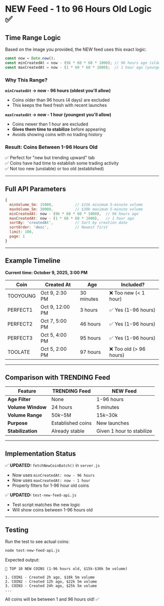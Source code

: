 # NEW Feed - 1 to 96 Hours Old Logic ✅

## Time Range Logic

Based on the image you provided, the NEW feed uses this exact logic:

```javascript
const now = Date.now();
const minCreatedAt = now - (96 * 60 * 60 * 1000); // 96 hours ago (oldest)
const maxCreatedAt = now - (1 * 60 * 60 * 1000);  // 1 hour ago (youngest)
```

### Why This Range?

**`minCreatedAt` → now - 96 hours (oldest you'll allow)**
- Coins older than 96 hours (4 days) are excluded
- This keeps the feed fresh with recent launches

**`maxCreatedAt` → now - 1 hour (youngest you'll allow)**
- Coins newer than 1 hour are excluded
- **Gives them time to stabilize** before appearing
- Avoids showing coins with no trading history

### Result: Coins Between 1-96 Hours Old

✅ Perfect for "new but trending upward" tab  
✅ Coins have had time to establish some trading activity  
✅ Not too new (unstable) or too old (established)  

---

## Full API Parameters

```javascript
{
  minVolume_5m: 15000,          // $15k minimum 5-minute volume
  maxVolume_5m: 30000,          // $30k maximum 5-minute volume
  minCreatedAt: now - (96 * 60 * 60 * 1000),  // 96 hours ago
  maxCreatedAt: now - (1 * 60 * 60 * 1000),   // 1 hour ago
  sortBy: 'createdAt',          // Sort by creation date
  sortOrder: 'desc',            // Newest first
  limit: 100,
  page: 1
}
```

---

## Example Timeline

**Current time: October 9, 2025, 3:00 PM**

| Coin | Created At | Age | Included? |
|------|------------|-----|-----------|
| TOOYOUNG | Oct 9, 2:30 PM | 30 minutes | ❌ Too new (< 1 hour) |
| PERFECT1 | Oct 9, 12:00 PM | 3 hours | ✅ Yes (1-96 hours) |
| PERFECT2 | Oct 7, 5:00 PM | 46 hours | ✅ Yes (1-96 hours) |
| PERFECT3 | Oct 5, 4:00 PM | 95 hours | ✅ Yes (1-96 hours) |
| TOOLATE | Oct 5, 2:00 PM | 97 hours | ❌ Too old (> 96 hours) |

---

## Comparison with TRENDING Feed

| Feature | TRENDING Feed | NEW Feed |
|---------|--------------|----------|
| **Age Filter** | None | 1-96 hours |
| **Volume Window** | 24 hours | 5 minutes |
| **Volume Range** | $50k-$5M | $15k-$30k |
| **Purpose** | Established coins | New launches |
| **Stabilization** | Already stable | Given 1 hour to stabilize |

---

## Implementation Status

✅ **UPDATED:** `fetchNewCoinBatch()` in `server.js`
- Now uses `minCreatedAt: now - 96 hours`
- Now uses `maxCreatedAt: now - 1 hour`
- Properly filters for 1-96 hour old coins

✅ **UPDATED:** `test-new-feed-api.js`
- Test script matches the new logic
- Will show coins between 1-96 hours old

---

## Testing

Run the test to see actual coins:

```bash
node test-new-feed-api.js
```

Expected output:
```
🎯 TOP 10 NEW COINS (1-96 hours old, $15k-$30k 5m volume)

1. COIN1 - Created 2h ago, $18k 5m volume
2. COIN2 - Created 12h ago, $22k 5m volume
3. COIN3 - Created 24h ago, $25k 5m volume
...
```

All coins will be between 1 and 96 hours old! ✅
